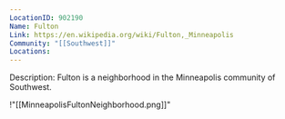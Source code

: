 ```yaml
---
LocationID: 902190
Name: Fulton
Link: https://en.wikipedia.org/wiki/Fulton,_Minneapolis 
Community: "[[Southwest]]"
Locations: 
---
```


Description:
Fulton is a neighborhood in the Minneapolis community of Southwest.


!"[[MinneapolisFultonNeighborhood.png]]"